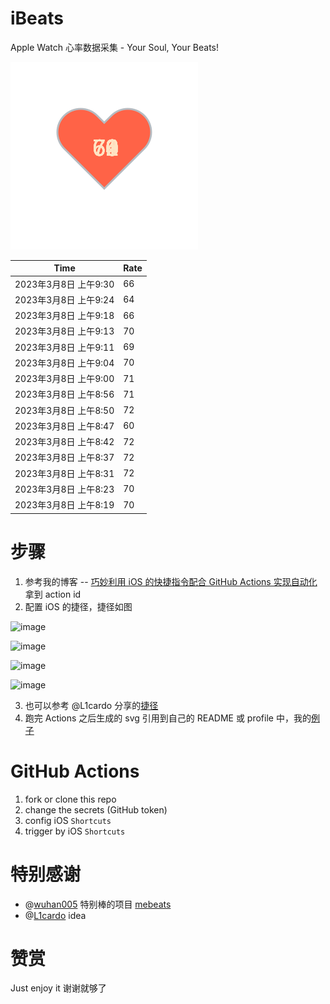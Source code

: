 # iBeats
Apple Watch 心率数据采集 - Your Soul, Your Beats!

![](./files/heart.svg)

<!--START_SECTION:my_heart_rate-->
| Time | Rate | 
 | ---- | ---- | 
| 2023年3月8日 上午9:30 | 66 |
| 2023年3月8日 上午9:24 | 64 |
| 2023年3月8日 上午9:18 | 66 |
| 2023年3月8日 上午9:13 | 70 |
| 2023年3月8日 上午9:11 | 69 |
| 2023年3月8日 上午9:04 | 70 |
| 2023年3月8日 上午9:00 | 71 |
| 2023年3月8日 上午8:56 | 71 |
| 2023年3月8日 上午8:50 | 72 |
| 2023年3月8日 上午8:47 | 60 |
| 2023年3月8日 上午8:42 | 72 |
| 2023年3月8日 上午8:37 | 72 |
| 2023年3月8日 上午8:31 | 72 |
| 2023年3月8日 上午8:23 | 70 |
| 2023年3月8日 上午8:19 | 70 |

<!--END_SECTION:my_heart_rate-->

# 步骤
1. 参考我的博客 -- [巧妙利用 iOS 的快捷指令配合 GitHub Actions 实现自动化](https://github.com/yihong0618/gitblog/issues/198) 拿到 action id
2. 配置 iOS 的捷径，捷径如图

![image](https://user-images.githubusercontent.com/15976103/122154218-0db0b480-ce97-11eb-93bb-5aec07c558dc.png)

![image](https://user-images.githubusercontent.com/15976103/122154236-186b4980-ce97-11eb-8e4b-70551a0391ae.png)

![image](https://user-images.githubusercontent.com/15976103/122154268-2d47dd00-ce97-11eb-902e-3acf292265a9.png)

![image](https://user-images.githubusercontent.com/15976103/122174055-fa144680-ceb4-11eb-9be2-3eb83cd516f7.png)

3. 也可以参考 @L1cardo 分享的[捷径](https://www.icloud.com/shortcuts/6ab6047b459c41ad822ad6b94b1c03d4)
4. 跑完 Actions 之后生成的 svg 引用到自己的 README 或 profile 中，我的[例子](https://github.com/yihong0618) 

# GitHub Actions

1. fork or clone this repo
2. change the secrets (GitHub token)
3. config iOS `Shortcuts` 
4. trigger by iOS `Shortcuts`

# 特别感谢
- @[wuhan005](https://github.com/wuhan005) 特别棒的项目 [mebeats](https://github.com/wuhan005/mebeats)
- @[L1cardo](https://github.com/L1cardo) idea

# 赞赏
Just enjoy it
谢谢就够了
